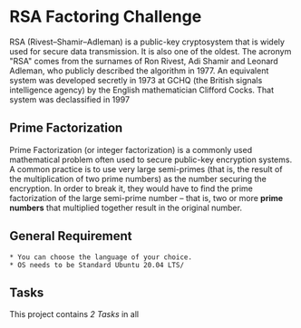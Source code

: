 # RSA Factoring Challenge

RSA (Rivest–Shamir–Adleman) is a public-key cryptosystem that is widely used for secure data transmission. It is also one of the oldest. The acronym "RSA" comes from the surnames of Ron Rivest, Adi Shamir and Leonard Adleman, who publicly described the algorithm in 1977. An equivalent system was developed secretly in 1973 at GCHQ (the British signals intelligence agency) by the English mathematician Clifford Cocks. That system was declassified in 1997

## Prime Factorization
Prime Factorization (or integer factorization) is a commonly used mathematical problem often used to secure public-key encryption systems. A common practice is to use very large semi-primes (that is, the result of the multiplication of two prime numbers) as the number securing the encryption. In order to break it, they would have to find the prime factorization of the large semi-prime number – that is, two or more **prime numbers** that multiplied together result in the original number.

## General Requirement
	* You can choose the language of your choice.
	* OS needs to be Standard Ubuntu 20.04 LTS/

## Tasks
This project contains *2 Tasks* in all
